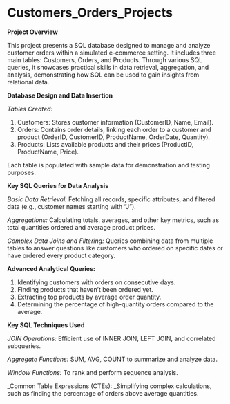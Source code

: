 # Customers_Orders_Projects

**Project Overview**

This project presents a SQL database designed to manage and analyze customer orders within a simulated e-commerce setting. It includes three main tables: Customers, Orders, and Products. Through various SQL queries, it showcases practical skills in data retrieval, aggregation, and analysis, demonstrating how SQL can be used to gain insights from relational data.

**Database Design and Data Insertion**

_Tables Created:_

1. Customers: Stores customer information (CustomerID, Name, Email).
2. Orders: Contains order details, linking each order to a customer and product (OrderID, CustomerID, ProductName, OrderDate, Quantity).
3. Products: Lists available products and their prices (ProductID, ProductName, Price).

Each table is populated with sample data for demonstration and testing purposes.

**Key SQL Queries for Data Analysis**

_Basic Data Retrieval:_ Fetching all records, specific attributes, and filtered data (e.g., customer names starting with “J”).

_Aggregations:_ Calculating totals, averages, and other key metrics, such as total quantities ordered and average product prices.

_Complex Data Joins and Filtering:_ Queries combining data from multiple tables to answer questions like customers who ordered on specific dates or have ordered every product category.

**Advanced Analytical Queries:**

1. Identifying customers with orders on consecutive days.
2. Finding products that haven’t been ordered yet.
3. Extracting top products by average order quantity.
4. Determining the percentage of high-quantity orders compared to the average.

**Key SQL Techniques Used**

_JOIN Operations:_ Efficient use of INNER JOIN, LEFT JOIN, and correlated subqueries.

_Aggregate Functions:_ SUM, AVG, COUNT to summarize and analyze data.

_Window Functions:_ To rank and perform sequence analysis.

_Common Table Expressions (CTEs): _Simplifying complex calculations, such as finding the percentage of orders above average quantities.
